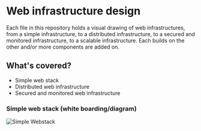 # Web infrastructure design

Each file in this repository holds a visual drawing of web infrastructures, from a simple infrastructure, to a distributed infrastructure, to a secured and monitored infrastructure, to a scalable infrastructure. Each builds on the other and/or more components are added on.


## What's covered?

- Simple web stack
- Distributed web infrastructure
- Secured and monitored web infrastructure

### Simple web stack (white boarding/diagram)
![Simple Webstack](https://drive.google.com/uc?id=1NVULNoOcdG0DmaLFe3dqJ7B4OadBOEPi)

